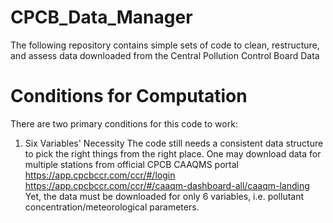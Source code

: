 # CPCB_Data_Manager
The following repository contains simple sets of code to clean, restructure, and assess data downloaded from the Central Pollution Control Board Data

# Conditions for Computation
There are two primary conditions for this code to work:

1. Six Variables' Necessity
The code still needs a consistent data structure to pick the right things from the right place. One may download data for multiple stations from official CPCB CAAQMS portal [https://app.cpcbccr.com/ccr/#/login ](https://app.cpcbccr.com/ccr/#/caaqm-dashboard-all/caaqm-landing)https://app.cpcbccr.com/ccr/#/caaqm-dashboard-all/caaqm-landing
Yet, the data must be downloaded for only 6 variables, i.e. pollutant concentration/meteorological parameters.


